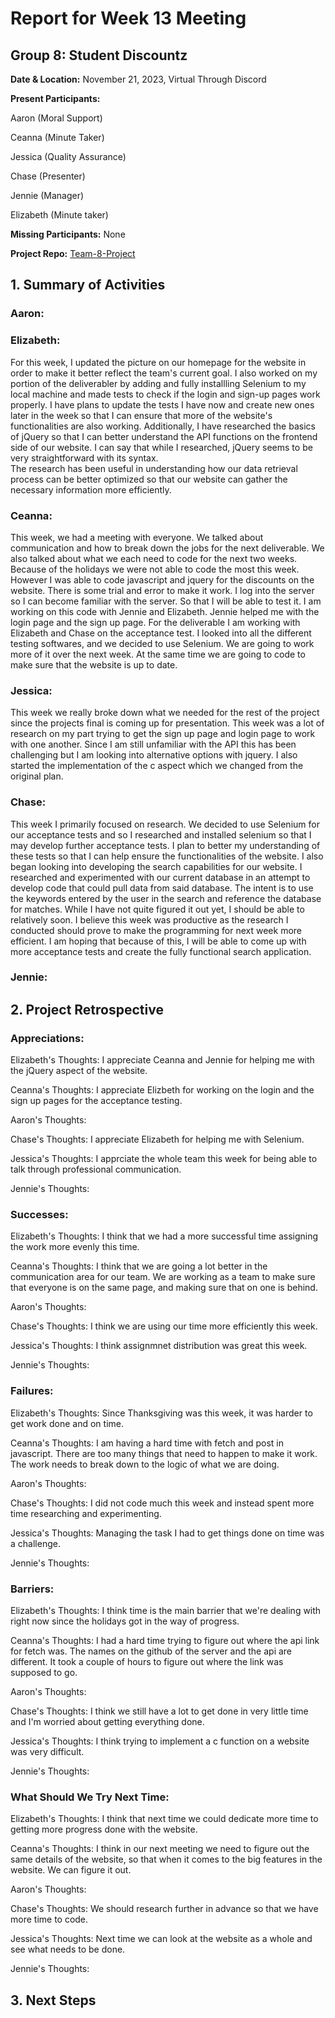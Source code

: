 # Report for Week 13 Meeting

## Group 8: Student Discountz

**Date & Location:** November 21, 2023, Virtual Through Discord

**Present Participants:**

Aaron (Moral Support)

Ceanna (Minute Taker) 

Jessica (Quality Assurance)

Chase (Presenter)

Jennie (Manager)

Elizabeth (Minute taker)

**Missing Participants:** None 

**Project Repo:** [Team-8-Project](https://github.com/aaronr7734/team-8-project "Our Repository")

## 1. Summary of Activities

### **Aaron**:


### **Elizabeth**: 
For this week, I updated the picture on our homepage for the website in order to make it better reflect the team's current goal. I also worked on my portion of the deliverabler by adding and fully installling Selenium to my local machine and made tests to check if the login and sign-up pages work properly. I have plans to update the tests I have now and create new ones later in the week so that I can ensure that more of the website's functionalities are also working. Additionally, I have researched the basics of jQuery so that I can better understand the API functions on the frontend side of our website. I can say that while I researched, jQuery seems to be very straightforward with its syntax.\
The research has been useful in understanding how our data retrieval process can be better optimized so that our website can gather the necessary information more efficiently.


### **Ceanna**:
This week, we had a meeting with everyone. We talked about communication and how to break down the jobs for the next deliverable. We also talked about what we each need to code for the next two weeks. Because of the holidays we were not able to code the most this week. However I was able to code javascript and jquery for the discounts on the website. There is some trial and error to make it work. I log into the server so I can become familiar with the server. So that I will be able to test it. I am working on this code with Jennie and Elizabeth. Jennie helped me with the login page and the sign up page. For the deliverable I am working with Elizabeth and Chase on the acceptance test. I looked into all the different testing softwares, and we decided to use Selenium. We are going to work more of it over the next week. At the same time we are going to code to make sure that the website is up to date. 


### **Jessica**: 
This week we really broke down what we needed for the rest of the project since the projects final is coming up for presentation. This week was a lot of research on my part trying to get the sign up page and login page to work with one another. Since I am still unfamiliar with the API this has been challenging but I am looking into alternative options with jquery. I also started the implementation of the c aspect which we changed from the original plan.

### **Chase**:
This week I primarily focused on research. We decided to use Selenium for our acceptance tests and so I researched and installed selenium so that I may develop further acceptance tests. I plan to better my understanding of these tests so that I can help ensure the functionalities of the website. I also began looking into developing the search capabilities for our website. I researched and experimented with our current database in an attempt to develop code that could pull data from said database. The intent is to use the keywords entered by the user in the search and reference the database for matches. While I have not quite figured it out yet, I should be able to relatively soon. I believe this week was productive as the research I conducted should prove to make the programming for next week more efficient. I am hoping that because of this, I will be able to come up with more acceptance tests and create the fully functional search application.


### **Jennie**: 


## 2. Project Retrospective
### **Appreciations**: 

   Elizabeth's Thoughts: I appreciate Ceanna and Jennie for helping me with the jQuery aspect of the website.
   
   
   Ceanna's Thoughts: I appreciate Elizbeth for working on the login and the sign up pages for the acceptance testing. 
   

   Aaron's Thoughts: 
   

   Chase's Thoughts: I appreciate Elizabeth for helping me with Selenium.
   
   
   Jessica's Thoughts: I apprciate the whole team this week for being able to talk through professional communication.
   
   
   Jennie's Thoughts: 

   
### **Successes**: 

   Elizabeth's Thoughts: I think that we had a more successful time assigning the work more evenly this time.
   
   
   Ceanna's Thoughts: I think that we are going a lot better in the communication area for our team. We are working as a team to make sure that everyone is on the same page, and making sure that on one is behind. 
   

   Aaron's Thoughts: 
   

   Chase's Thoughts: I think we are using our time more efficiently this week.
   
   
   Jessica's Thoughts: I think assignmnet distribution was great this week.
   
   
   Jennie's Thoughts: 
   
### **Failures**: 

   Elizabeth's Thoughts: Since Thanksgiving was this week, it was harder to get work done and on time.
   
   
   Ceanna's Thoughts: I am having a hard time with fetch and post in javascript. There are too many things that need to happen to make it work. The work needs to break down to the logic of what we are doing.
   

   Aaron's Thoughts: 
   

   Chase's Thoughts: I did not code much this week and instead spent more time researching and experimenting.
   
   
   Jessica's Thoughts: Managing the task I had to get things done on time was a challenge.
   
   
   Jennie's Thoughts: 
   
   
### **Barriers**: 
  
   Elizabeth's Thoughts: I think time is the main barrier that we're dealing with right now since the holidays got in the way of progress.
   
   
   Ceanna's Thoughts: I had a hard time trying to figure out where the api link for fetch was. The names on the github of the server and the api are different. It took a couple of hours to figure out where the link was supposed to go.
   

   Aaron's Thoughts: 
   

   Chase's Thoughts: I think we still have a lot to get done in very little time and I'm worried about getting everything done.
   
   
   Jessica's Thoughts: I think trying to implement a c function on a website was very difficult.
   
   
   Jennie's Thoughts: 
   
   
### **What Should We Try Next Time**: 
  
   Elizabeth's Thoughts: I think that next time we could dedicate more time to getting more progress done with the website.
   
   
   Ceanna's Thoughts: I think in our next meeting we need to figure out the same details of the website, so that when it comes to the big features in the website. We can figure it out.
   

   Aaron's Thoughts: 
   

   Chase's Thoughts: We should research further in advance so that we have more time to code.
   
   
   Jessica's Thoughts: Next time we can look at the website as a whole and see what needs to be done.
   
   
   Jennie's Thoughts: 
   
   
## 3. Next Steps
